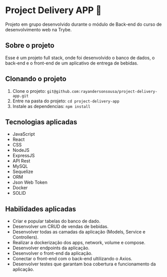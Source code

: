 # Project Delivery APP :motor_scooter:
Projeto em grupo desenvolvido durante o módulo de Back-end do curso de desenvolvimento web na Trybe.


## Sobre o projeto

Esse é um projeto full stack, onde foi desenvolvido o banco de dados, o back-end e o front-end de um aplicativo de entrega de bebidas.


## Clonando o projeto

1. Clone o projeto: `git@github.com:rayandersonsousa/project-delivery-app.git`
2. Entre na pasta do projeto: `cd project-delivery-app`
3. Instale as dependencias: `npm install`


## Tecnologias aplicadas

  - JavaScript
  - React
  - CSS
  - NodeJS
  - ExpressJS
  - API Rest
  - MySQL
  - Sequelize
  - ORM
  - Json Web Token
  - Docker
  - SOLID


## Habilidades aplicadas

  - Criar e popular tabelas do banco de dado.
  - Desenvolver um CRUD de vendas de bebidas.
  - Desenvolver todas as camadas da aplicação (Models, Service e Controllers).
  - Realizar a dockerização dos apps, network, volume e compose.
  - Desenvolver endpoints da aplicação.
  - Desenvolver o front-end da aplicação.
  - Conectar o front-end com o back-end ultilizando o Axios.
  - Desenvolver testes que garantam boa cobertura e funcionamento da aplicação.
